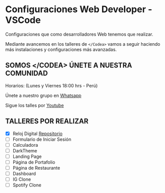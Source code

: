 # Configuraciones Web Developer - VSCode

Configuraciones que como desarrolladores Web tenemos que realizar.

Mediante avancemos en los talleres de <code>&lt;/Codea&gt;</code> vamos a seguir haciendo más instalaciones y configuraciones más avanzadas.

## SOMOS &lt;/CODEA&gt; ÚNETE A NUESTRA COMUNIDAD

Horarios: (Lunes y Viernes 18:00 hrs - Perú)

Únete a nuestro grupo en [Whatsapp](https://chat.whatsapp.com/K7LGf2dXxBsJFKWkzCePAI)

Sigue los talles por [Youtube](https://www.youtube.com/@jenneracostadiaz)

## TALLERES POR REALIZAR

- [x] Reloj Digital [Repositorio](https://github.com/jenneracostadiaz/Timer)
- [ ] Formulario de Iniciar Sesión
- [ ] Calculadora
- [ ] DarkTheme
- [ ] Landing Page
- [ ] Página de Portafolio
- [ ] Página de Restaurante
- [ ] Dashboard
- [ ] IG Clone
- [ ] Spotify Clone
